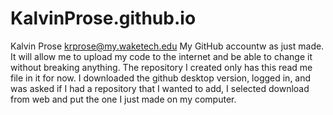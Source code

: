 # KalvinProse.github.io
Kalvin Prose  krprose@my.waketech.edu
My GitHub accountw as just made. It will allow me to upload my code to the internet and be able to change it without breaking anything.
The repository I created only has this read me file in it for now.
I downloaded the github desktop version, logged in, and was asked if I had a repository that I wanted to add, I selected download from web and put the one I just made on my computer. 